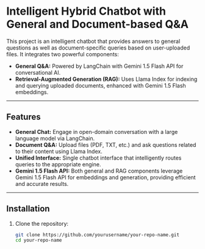 # Intelligent Hybrid Chatbot with General and Document-based Q&A

This project is an intelligent chatbot that provides answers to general questions as well as document-specific queries based on user-uploaded files. It integrates two powerful components:

- **General Q&A:** Powered by LangChain with Gemini 1.5 Flash API for conversational AI.
- **Retrieval-Augmented Generation (RAG):** Uses Llama Index for indexing and querying uploaded documents, enhanced with Gemini 1.5 Flash embeddings.

---

## Features

- **General Chat:** Engage in open-domain conversation with a large language model via LangChain.
- **Document Q&A:** Upload files (PDF, TXT, etc.) and ask questions related to their content using Llama Index.
- **Unified Interface:** Single chatbot interface that intelligently routes queries to the appropriate engine.
- **Gemini 1.5 Flash API:** Both general and RAG components leverage Gemini 1.5 Flash API for embeddings and generation, providing efficient and accurate results.

---

## Installation

1. Clone the repository:
   ```bash
   git clone https://github.com/yourusername/your-repo-name.git
   cd your-repo-name
